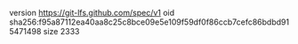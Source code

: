 version https://git-lfs.github.com/spec/v1
oid sha256:f95a87112ea40aa8c25c8bce09e5e109f59df0f86ccb7cefc86bdbd915471498
size 2333
